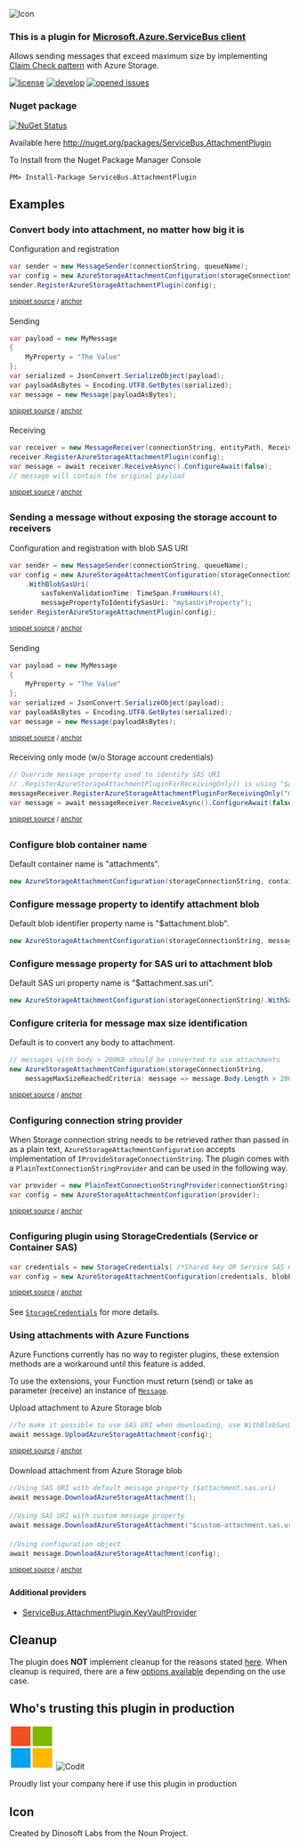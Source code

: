 <!--
GENERATED FILE - DO NOT EDIT
This file was generated by [MarkdownSnippets](https://github.com/SimonCropp/MarkdownSnippets).
Source File: /README.source.md
To change this file edit the source file and then run MarkdownSnippets.
-->

![Icon](https://github.com/SeanFeldman/ServiceBus.AttachmentPlugin/blob/master/images/project-icon.png)

### This is a plugin for [Microsoft.Azure.ServiceBus client](https://github.com/Azure/azure-service-bus-dotnet/)

Allows sending messages that exceed maximum size by implementing [Claim Check pattern](http://www.enterpriseintegrationpatterns.com/patterns/messaging/StoreInLibrary.html) with Azure Storage.

[![license](https://img.shields.io/github/license/mashape/apistatus.svg)](https://github.com/SeanFeldman/ServiceBus.AttachmentPlugin/blob/master/LICENSE)
[![develop](https://img.shields.io/appveyor/ci/seanfeldman/ServiceBus-AttachmentPlugin/develop.svg?style=flat-square&branch=develop)](https://ci.appveyor.com/project/seanfeldman/ServiceBus-AttachmentPlugin)
[![opened issues](https://img.shields.io/github/issues-raw/badges/shields/website.svg)](https://github.com/SeanFeldman/ServiceBus.AttachmentPlugin/issues)

### Nuget package

[![NuGet Status](https://buildstats.info/nuget/ServiceBus.AttachmentPlugin?includePreReleases=true)](https://www.nuget.org/packages/ServiceBus.AttachmentPlugin/)

Available here http://nuget.org/packages/ServiceBus.AttachmentPlugin

To Install from the Nuget Package Manager Console 

    PM> Install-Package ServiceBus.AttachmentPlugin

## Examples

### Convert body into attachment, no matter how big it is

Configuration and registration

<!-- snippet: ConfigurationAndRegistration -->
<a id='snippet-configurationandregistration'/></a>
```cs
var sender = new MessageSender(connectionString, queueName);
var config = new AzureStorageAttachmentConfiguration(storageConnectionString);
sender.RegisterAzureStorageAttachmentPlugin(config);
```
<sup>[snippet source](/src/ServiceBus.AttachmentPlugin.Tests/Snippets.cs#L14-L20) / [anchor](#snippet-configurationandregistration)</sup>
<!-- endsnippet -->

Sending

<!-- snippet: AttachmentSending -->
<a id='snippet-attachmentsending'/></a>
```cs
var payload = new MyMessage
{
    MyProperty = "The Value"
};
var serialized = JsonConvert.SerializeObject(payload);
var payloadAsBytes = Encoding.UTF8.GetBytes(serialized);
var message = new Message(payloadAsBytes);
```
<sup>[snippet source](/src/ServiceBus.AttachmentPlugin.Tests/Snippets.cs#L26-L36) / [anchor](#snippet-attachmentsending)</sup>
<!-- endsnippet -->

Receiving

<!-- snippet: AttachmentReceiving -->
<a id='snippet-attachmentreceiving'/></a>
```cs
var receiver = new MessageReceiver(connectionString, entityPath, ReceiveMode.ReceiveAndDelete);
receiver.RegisterAzureStorageAttachmentPlugin(config);
var message = await receiver.ReceiveAsync().ConfigureAwait(false);
// message will contain the original payload
```
<sup>[snippet source](/src/ServiceBus.AttachmentPlugin.Tests/Snippets.cs#L42-L49) / [anchor](#snippet-attachmentreceiving)</sup>
<!-- endsnippet -->

### Sending a message without exposing the storage account to receivers

Configuration and registration with blob SAS URI

<!-- snippet: ConfigurationAndRegistrationSas -->
<a id='snippet-configurationandregistrationsas'/></a>
```cs
var sender = new MessageSender(connectionString, queueName);
var config = new AzureStorageAttachmentConfiguration(storageConnectionString)
    .WithBlobSasUri(
        sasTokenValidationTime: TimeSpan.FromHours(4),
        messagePropertyToIdentifySasUri: "mySasUriProperty");
sender.RegisterAzureStorageAttachmentPlugin(config);
```
<sup>[snippet source](/src/ServiceBus.AttachmentPlugin.Tests/Snippets.cs#L54-L63) / [anchor](#snippet-configurationandregistrationsas)</sup>
<!-- endsnippet -->

Sending

<!-- snippet: AttachmentSendingSas -->
<a id='snippet-attachmentsendingsas'/></a>
```cs
var payload = new MyMessage
{
    MyProperty = "The Value"
};
var serialized = JsonConvert.SerializeObject(payload);
var payloadAsBytes = Encoding.UTF8.GetBytes(serialized);
var message = new Message(payloadAsBytes);
```
<sup>[snippet source](/src/ServiceBus.AttachmentPlugin.Tests/Snippets.cs#L69-L79) / [anchor](#snippet-attachmentsendingsas)</sup>
<!-- endsnippet -->

Receiving only mode (w/o Storage account credentials)

<!-- snippet: AttachmentReceivingSas -->
<a id='snippet-attachmentreceivingsas'/></a>
```cs
// Override message property used to identify SAS URI
// .RegisterAzureStorageAttachmentPluginForReceivingOnly() is using "$attachment.sas.uri" by default
messageReceiver.RegisterAzureStorageAttachmentPluginForReceivingOnly("mySasUriProperty");
var message = await messageReceiver.ReceiveAsync().ConfigureAwait(false);
```
<sup>[snippet source](/src/ServiceBus.AttachmentPlugin.Tests/Snippets.cs#L85-L92) / [anchor](#snippet-attachmentreceivingsas)</sup>
<!-- endsnippet -->

### Configure blob container name

Default container name is "attachments".

```c#
new AzureStorageAttachmentConfiguration(storageConnectionString, containerName:"blobs");
```

### Configure message property to identify attachment blob

Default blob identifier property name is "$attachment.blob".

```c#
new AzureStorageAttachmentConfiguration(storageConnectionString, messagePropertyToIdentifyAttachmentBlob: "myblob");
```

### Configure message property for SAS uri to attachment blob

Default SAS uri property name is "$attachment.sas.uri".

```c#
new AzureStorageAttachmentConfiguration(storageConnectionString).WithSasUri(messagePropertyToIdentifySasUri: "mySasUriProperty");
```

### Configure criteria for message max size identification

Default is to convert any body to attachment.

<!-- snippet: Configure_criteria_for_message_max_size_identification -->
<a id='snippet-configure_criteria_for_message_max_size_identification'/></a>
```cs
// messages with body > 200KB should be converted to use attachments
new AzureStorageAttachmentConfiguration(storageConnectionString,
    messageMaxSizeReachedCriteria: message => message.Body.Length > 200 * 1024);
```
<sup>[snippet source](/src/ServiceBus.AttachmentPlugin.Tests/Snippets.cs#L97-L103) / [anchor](#snippet-configure_criteria_for_message_max_size_identification)</sup>
<!-- endsnippet -->

### Configuring connection string provider

When Storage connection string needs to be retrieved rather than passed in as a plain text, `AzureStorageAttachmentConfiguration` accepts implementation of `IProvideStorageConnectionString`.
The plugin comes with a `PlainTextConnectionStringProvider` and can be used in the following way.

<!-- snippet: Configuring_connection_string_provider -->
<a id='snippet-configuring_connection_string_provider'/></a>
```cs
var provider = new PlainTextConnectionStringProvider(connectionString);
var config = new AzureStorageAttachmentConfiguration(provider);
```
<sup>[snippet source](/src/ServiceBus.AttachmentPlugin.Tests/Snippets.cs#L109-L114) / [anchor](#snippet-configuring_connection_string_provider)</sup>
<!-- endsnippet -->

### Configuring plugin using StorageCredentials (Service or Container SAS)

<!-- snippet: Configuring_plugin_using_StorageCredentials -->
<a id='snippet-configuring_plugin_using_storagecredentials'/></a>
```cs
var credentials = new StorageCredentials( /*Shared key OR Service SAS OR Container SAS*/);
var config = new AzureStorageAttachmentConfiguration(credentials, blobEndpoint);
```
<sup>[snippet source](/src/ServiceBus.AttachmentPlugin.Tests/Snippets.cs#L120-L125) / [anchor](#snippet-configuring_plugin_using_storagecredentials)</sup>
<!-- endsnippet -->

See [`StorageCredentials`](https://docs.microsoft.com/en-us/dotnet/api/microsoft.windowsazure.storage.auth.storagecredentials) for more details.

### Using attachments with Azure Functions

Azure Functions currently has no way to register plugins, these extension methods are a workaround until this feature is added. 

To use the extensions, your Function must return (send) or take as parameter (receive) an instance of [`Message`](https://docs.microsoft.com/en-us/dotnet/api/microsoft.azure.servicebus.message).

Upload attachment to Azure Storage blob

<!-- snippet: Upload_attachment_without_registering_plugin -->
<a id='snippet-upload_attachment_without_registering_plugin'/></a>
```cs
//To make it possible to use SAS URI when downloading, use WithBlobSasUri() when creating configuration object
await message.UploadAzureStorageAttachment(config);
```
<sup>[snippet source](/src/ServiceBus.AttachmentPlugin.Tests/Snippets.cs#L130-L135) / [anchor](#snippet-upload_attachment_without_registering_plugin)</sup>
<!-- endsnippet -->

Download attachment from Azure Storage blob

<!-- snippet: Download_attachment_without_registering_plugin -->
<a id='snippet-download_attachment_without_registering_plugin'/></a>
```cs
//Using SAS URI with default message property ($attachment.sas.uri)
await message.DownloadAzureStorageAttachment();

//Using SAS URI with custom message property
await message.DownloadAzureStorageAttachment("$custom-attachment.sas.uri");

//Using configuration object
await message.DownloadAzureStorageAttachment(config);
```
<sup>[snippet source](/src/ServiceBus.AttachmentPlugin.Tests/Snippets.cs#L139-L150) / [anchor](#snippet-download_attachment_without_registering_plugin)</sup>
<!-- endsnippet -->

#### Additional providers

* [ServiceBus.AttachmentPlugin.KeyVaultProvider](https://www.nuget.org/packages?q=ServiceBus.AttachmentPlugin.KeyVaultProvider)

## Cleanup

The plugin does **NOT** implement cleanup for the reasons stated [here](https://github.com/SeanFeldman/ServiceBus.AttachmentPlugin/issues/86#issuecomment-458541694). When cleanup is required, there are a few [options available](https://github.com/SeanFeldman/ServiceBus.AttachmentPlugin/issues/86#issue-404101630) depending on the use case.

## Who's trusting this plugin in production

![Microsoft](https://github.com/SeanFeldman/ServiceBus.AttachmentPlugin/blob/develop/images/using/microsoft.png)
![Codit](https://github.com/SeanFeldman/ServiceBus.AttachmentPlugin/blob/master/images/using/Codit.png)

Proudly list your company here if use this plugin in production

## Icon

Created by Dinosoft Labs from the Noun Project.
